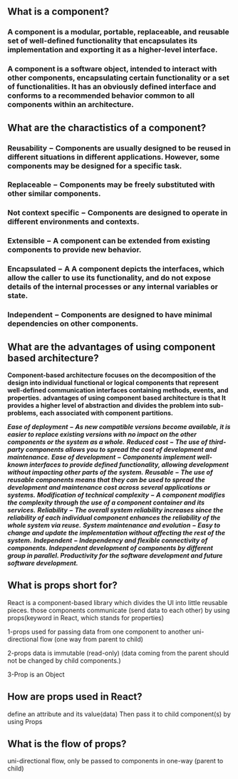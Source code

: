 ## What is a component?

### A component is a modular, portable, replaceable, and reusable set of well-defined functionality that encapsulates its implementation and exporting it as a higher-level interface.
### A component is a software object, intended to interact with other components, encapsulating certain functionality or a set of functionalities. It has an obviously defined interface and conforms to a recommended behavior common to all components within an architecture.

## What are the charactistics of a component?

### Reusability − Components are usually designed to be reused in different situations in different applications. However, some components may be designed for a specific task.
### Replaceable − Components may be freely substituted with other similar components.
### Not context specific − Components are designed to operate in different environments and contexts.
### Extensible − A component can be extended from existing components to provide new behavior.
### Encapsulated − A A component depicts the interfaces, which allow the caller to use its functionality, and do not expose details of the internal processes or any internal variables or state.
### Independent − Components are designed to have minimal dependencies on other components.

## What are the advantages of using component based architecture?

**Component-based architecture focuses on the decomposition of the design into individual functional or logical components that represent well-defined communication interfaces containing methods, events, and properties.**
**advantages of using component based architecture is that It provides a higher level of abstraction and divides the problem into sub-problems, each associated with component partitions.**

***Ease of deployment − As new compatible versions become available, it is easier to replace existing versions with no impact on the other components or the system as a whole.***
***Reduced cost − The use of third-party components allows you to spread the cost of development and maintenance.***
***Ease of development − Components implement well-known interfaces to provide defined functionality, allowing development without impacting other parts of the system.***
***Reusable − The use of reusable components means that they can be used to spread the development and maintenance cost across several applications or systems.***
***Modification of technical complexity − A component modifies the complexity through the use of a component container and its services.***
***Reliability − The overall system reliability increases since the reliability of each individual component enhances the reliability of the whole system via reuse.***
***System maintenance and evolution − Easy to change and update the implementation without affecting the rest of the system.***
***Independent − Independency and flexible connectivity of components. Independent development of components by different group in parallel. Productivity for the software development and future software development.***



## What is props short for?

React is a component-based library which divides the UI into little reusable pieces. those components communicate (send data to each other) by using props(keyword in React, which stands for properties)


1-props used for passing data from one component to another uni-directional flow (one way from parent to child)

2-props data is immutable (read-only) (data coming from the parent should not be changed by child components.)

3-Prop is an Object

## How are props used in React?

define an attribute and its value(data) Then pass it to child component(s) by using Props

## What is the flow of props?

uni-directional flow, only be passed to components in one-way (parent to child)